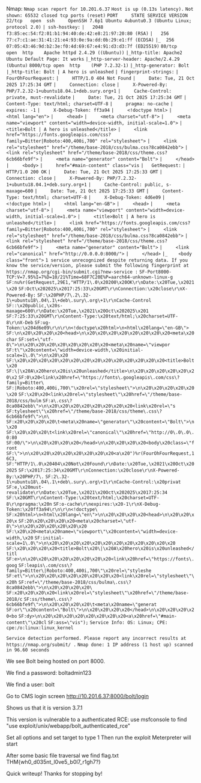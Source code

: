 Nmap:
`Nmap scan report for 10.201.6.37`
`Host is up (0.13s latency).`
`Not shown: 65532 closed tcp ports (reset)`
`PORT     STATE SERVICE VERSION`
`22/tcp   open  ssh     OpenSSH 7.6p1 Ubuntu 4ubuntu0.3 (Ubuntu Linux; protocol 2.0)`
`| ssh-hostkey:` 
`|   2048 f3:85:ec:54:f2:01:b1:94:40:de:42:e8:21:97:20:80 (RSA)`
`|   256 77:c7:c1:ae:31:41:21:e4:93:0e:9a:dd:0b:29:e1:ff (ECDSA)`
`|_  256 07:05:43:46:9d:b2:3e:f0:4d:69:67:e4:91:d3:d3:7f (ED25519)`
`80/tcp   open  http    Apache httpd 2.4.29 ((Ubuntu))`
`|_http-title: Apache2 Ubuntu Default Page: It works`
`|_http-server-header: Apache/2.4.29 (Ubuntu)`
`8000/tcp open  http    (PHP 7.2.32-1)`
`|_http-generator: Bolt`
`|_http-title: Bolt | A hero is unleashed`
`| fingerprint-strings:` 
`|   FourOhFourRequest:` 
`|     HTTP/1.0 404 Not Found`
`|     Date: Tue, 21 Oct 2025 17:25:34 GMT`
`|     Connection: close`
`|     X-Powered-By: PHP/7.2.32-1+ubuntu18.04.1+deb.sury.org+1`
`|     Cache-Control: private, must-revalidate`
`|     Date: Tue, 21 Oct 2025 17:25:34 GMT`
`|     Content-Type: text/html; charset=UTF-8`
`|     pragma: no-cache`
`|     expires: -1`
`|     X-Debug-Token: ff3a94`
`|     <!doctype html>`
`|     <html lang="en">`
`|     <head>`
`|     <meta charset="utf-8">`
`|     <meta name="viewport" content="width=device-width, initial-scale=1.0">`
`|     <title>Bolt | A hero is unleashed</title>`
`|     <link href="https://fonts.googleapis.com/css?family=Bitter|Roboto:400,400i,700" rel="stylesheet">`
`|     <link rel="stylesheet" href="/theme/base-2018/css/bulma.css?8ca0842ebb">`
`|     <link rel="stylesheet" href="/theme/base-2018/css/theme.css?6cb66bfe9f">`
`|     <meta name="generator" content="Bolt">`
`|     </head>`
`|     <body>`
`|     href="#main-content" class="vis`
`|   GetRequest:` 
`|     HTTP/1.0 200 OK`
`|     Date: Tue, 21 Oct 2025 17:25:33 GMT`
`|     Connection: close`
`|     X-Powered-By: PHP/7.2.32-1+ubuntu18.04.1+deb.sury.org+1`
`|     Cache-Control: public, s-maxage=600`
`|     Date: Tue, 21 Oct 2025 17:25:33 GMT`
`|     Content-Type: text/html; charset=UTF-8`
`|     X-Debug-Token: 4d6e09`
`|     <!doctype html>`
`|     <html lang="en-GB">`
`|     <head>`
`|     <meta charset="utf-8">`
`|     <meta name="viewport" content="width=device-width, initial-scale=1.0">`
`|     <title>Bolt | A hero is unleashed</title>`
`|     <link href="https://fonts.googleapis.com/css?family=Bitter|Roboto:400,400i,700" rel="stylesheet">`
`|     <link rel="stylesheet" href="/theme/base-2018/css/bulma.css?8ca0842ebb">`
`|     <link rel="stylesheet" href="/theme/base-2018/css/theme.css?6cb66bfe9f">`
`|     <meta name="generator" content="Bolt">`
`|     <link rel="canonical" href="http://0.0.0.0:8000/">`
`|     </head>`
`|_    <body class="front">`
`1 service unrecognized despite returning data. If you know the service/version, please submit the following fingerprint at https://nmap.org/cgi-bin/submit.cgi?new-service :`
`SF-Port8000-TCP:V=7.95%I=7%D=10/21%Time=68F7C20E%P=aarch64-unknown-linux-g`
`SF:nu%r(GetRequest,29E1,"HTTP/1\.0\x20200\x20OK\r\nDate:\x20Tue,\x2021\x20`
`SF:Oct\x202025\x2017:25:33\x20GMT\r\nConnection:\x20close\r\nX-Powered-By:`
`SF:\x20PHP/7\.2\.32-1\+ubuntu18\.04\.1\+deb\.sury\.org\+1\r\nCache-Control`
`SF::\x20public,\x20s-maxage=600\r\nDate:\x20Tue,\x2021\x20Oct\x202025\x201`
`SF:7:25:33\x20GMT\r\nContent-Type:\x20text/html;\x20charset=UTF-8\r\nX-Deb`
`SF:ug-Token:\x204d6e09\r\n\r\n<!doctype\x20html>\n<html\x20lang=\"en-GB\">`
`SF:\n\x20\x20\x20\x20<head>\n\x20\x20\x20\x20\x20\x20\x20\x20<meta\x20char`
`SF:set=\"utf-8\">\n\x20\x20\x20\x20\x20\x20\x20\x20<meta\x20name=\"viewpor`
`SF:t\"\x20content=\"width=device-width,\x20initial-scale=1\.0\">\n\x20\x20`
`SF:\x20\x20\x20\x20\x20\x20\x20\x20\x20\x20\x20\x20\x20\x20<title>Bolt\x20`
`SF:\|\x20A\x20hero\x20is\x20unleashed</title>\n\x20\x20\x20\x20\x20\x20\x2`
`SF:0\x20<link\x20href=\"https://fonts\.googleapis\.com/css\?family=Bitter\`
`SF:|Roboto:400,400i,700\"\x20rel=\"stylesheet\">\n\x20\x20\x20\x20\x20\x20`
`SF:\x20\x20<link\x20rel=\"stylesheet\"\x20href=\"/theme/base-2018/css/bulm`
`SF:a\.css\?8ca0842ebb\">\n\x20\x20\x20\x20\x20\x20\x20\x20<link\x20rel=\"s`
`SF:tylesheet\"\x20href=\"/theme/base-2018/css/theme\.css\?6cb66bfe9f\">\n\`
`SF:x20\x20\x20\x20\t<meta\x20name=\"generator\"\x20content=\"Bolt\">\n\x20`
`SF:\x20\x20\x20\t<link\x20rel=\"canonical\"\x20href=\"http://0\.0\.0\.0:80`
`SF:00/\">\n\x20\x20\x20\x20</head>\n\x20\x20\x20\x20<body\x20class=\"front`
`SF:\">\n\x20\x20\x20\x20\x20\x20\x20\x20<a\x20")%r(FourOhFourRequest,16C3,`
`SF:"HTTP/1\.0\x20404\x20Not\x20Found\r\nDate:\x20Tue,\x2021\x20Oct\x202025`
`SF:\x2017:25:34\x20GMT\r\nConnection:\x20close\r\nX-Powered-By:\x20PHP/7\.`
`SF:2\.32-1\+ubuntu18\.04\.1\+deb\.sury\.org\+1\r\nCache-Control:\x20privat`
`SF:e,\x20must-revalidate\r\nDate:\x20Tue,\x2021\x20Oct\x202025\x2017:25:34`
`SF:\x20GMT\r\nContent-Type:\x20text/html;\x20charset=UTF-8\r\npragma:\x20n`
`SF:o-cache\r\nexpires:\x20-1\r\nX-Debug-Token:\x20ff3a94\r\n\r\n<!doctype\`
`SF:x20html>\n<html\x20lang=\"en\">\n\x20\x20\x20\x20<head>\n\x20\x20\x20\x`
`SF:20\x20\x20\x20\x20<meta\x20charset=\"utf-8\">\n\x20\x20\x20\x20\x20\x20`
`SF:\x20\x20<meta\x20name=\"viewport\"\x20content=\"width=device-width,\x20`
`SF:initial-scale=1\.0\">\n\x20\x20\x20\x20\x20\x20\x20\x20\x20\x20\x20\x20`
`SF:\x20\x20\x20\x20<title>Bolt\x20\|\x20A\x20hero\x20is\x20unleashed</titl`
`SF:e>\n\x20\x20\x20\x20\x20\x20\x20\x20<link\x20href=\"https://fonts\.goog`
`SF:leapis\.com/css\?family=Bitter\|Roboto:400,400i,700\"\x20rel=\"styleshe`
`SF:et\">\n\x20\x20\x20\x20\x20\x20\x20\x20<link\x20rel=\"stylesheet\"\x20h`
`SF:ref=\"/theme/base-2018/css/bulma\.css\?8ca0842ebb\">\n\x20\x20\x20\x20\`
`SF:x20\x20\x20\x20<link\x20rel=\"stylesheet\"\x20href=\"/theme/base-2018/c`
`SF:ss/theme\.css\?6cb66bfe9f\">\n\x20\x20\x20\x20\t<meta\x20name=\"generat`
`SF:or\"\x20content=\"Bolt\">\n\x20\x20\x20\x20</head>\n\x20\x20\x20\x20<bo`
`SF:dy>\n\x20\x20\x20\x20\x20\x20\x20\x20<a\x20href=\"#main-content\"\x20cl`
`SF:ass=\"vis");`
`Service Info: OS: Linux; CPE: cpe:/o:linux:linux_kernel`

`Service detection performed. Please report any incorrect results at https://nmap.org/submit/ .`
`Nmap done: 1 IP address (1 host up) scanned in 96.60 seconds`

We see Bolt being hosted on port 8000.

We find a password:
boltadmin123

We find a user:
bolt

Go to CMS login screen
http://10.201.6.37:8000/bolt/login

Shows us that it is version 3.7.1

This version is vulnerable to a authenticated RCE:
use msfconsole to find "use exploit/unix/webapp/bolt_authenticated_rce"

Set all options and set target to type 1
Then run the exploit
Meterpreter will start

After some basic file traversal we find flag.txt
THM{wh0_d035nt_l0ve5_b0l7_r1gh7?}

Quick writeup! Thanks for stopping by!
